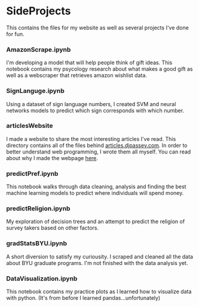 # SideProjects
This contains the files for my website as well as several projects I've done for fun.

### AmazonScrape.ipynb

I'm developing a model that will help people think of gift ideas. This notebook contains my psycology research about what makes a good gift as well as a webscraper that retrieves amazon wishlist data. 

### SignLanguge.ipynb

Using a dataset of sign language numbers, I created SVM and neural networks models to predict which sign corresponds with which number.

### articlesWebsite

I made a website to share the most interesting articles I've read. This directory contains all of the files behind [articles.djpassey.com]([https//:articles.djpassey.com). In order to better understand web programming, I wrote them all myself. You can read about why I made the webpage [here](https://articles.djpassey.com/).

### predictPref.ipynb

This notebook walks through data cleaning, analysis and finding the best machine learning models to predict where individuals will spend money.

### predictReligion.ipynb

My exploration of decision trees and an attempt to predict the religion of survey takers based on other factors.

### gradStatsBYU.ipynb

A short diversion to satisfy my curiousity. I scraped and cleaned all the data about BYU graduate programs. I'm not finished with the data analysis yet.

### DataVisualization.ipynb

This notebook contains my practice plots as I learned how to visualize data with python. (It's from before I learned pandas...unfortunately)
